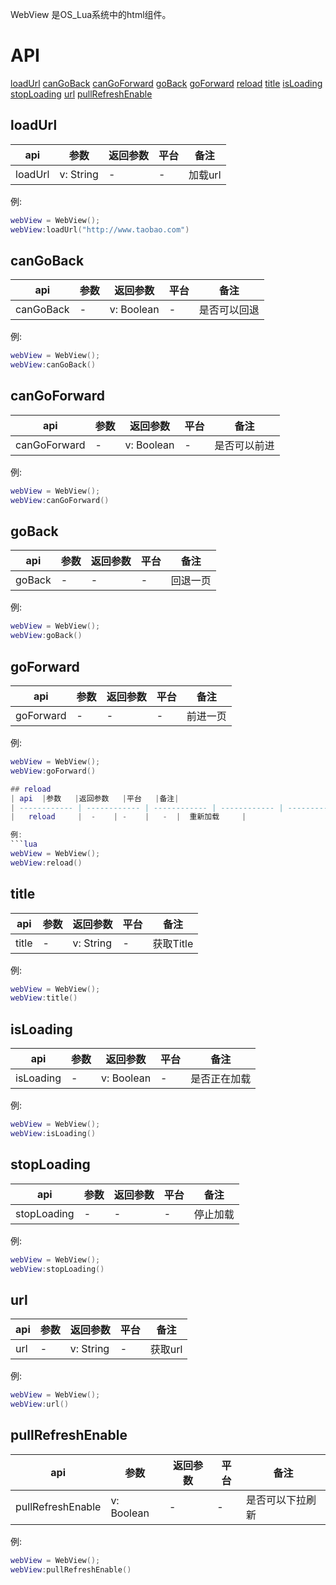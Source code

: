 WebView 是OS_Lua系统中的html组件。

# API

[loadUrl](#loadUrl)
[canGoBack](#canGoBack)
[canGoForward](#canGoForward)
[goBack](#goBack)
[goForward](#goForward)
[reload](#reload)
[title](#title)
[isLoading](#isLoading)
[stopLoading](#stopLoading)
[url](#url)
[pullRefreshEnable](#pullRefreshEnable)


## loadUrl
| api  |参数   |返回参数   |平台   |备注|
| ------------ | ------------ | ------------ | ------------ | ------------ |
|    loadUrl    |  v: String    |   -  |  -   |   加载url    |

例:
```lua
webView = WebView();
webView:loadUrl("http://www.taobao.com")
```

## canGoBack
| api  |参数   |返回参数   |平台   |备注|
| ------------ | ------------ | ------------ | ------------ | ------------ |
|   canGoBack     |  -    | v: Boolean    |   -  |    是否可以回退   |

例:
```lua
webView = WebView();
webView:canGoBack()
```

## canGoForward
| api  |参数   |返回参数   |平台   |备注|
| ------------ | ------------ | ------------ | ------------ | ------------ |
|   canGoForward     |   -   |  v: Boolean   |    - |    是否可以前进   |

例:
```lua
webView = WebView();
webView:canGoForward()
```

## goBack
| api  |参数   |返回参数   |平台   |备注|
| ------------ | ------------ | ------------ | ------------ | ------------ |
|    goBack    |  -    |  -   |  -   |   回退一页    |

例:
```lua
webView = WebView();
webView:goBack()
```

## goForward
| api  |参数   |返回参数   |平台   |备注|
| ------------ | ------------ | ------------ | ------------ | ------------ |
|   goForward     |   -   |  -   |  -   |    前进一页   |

例:
```lua
webView = WebView();
webView:goForward()

## reload
| api  |参数   |返回参数   |平台   |备注|
| ------------ | ------------ | ------------ | ------------ | ------------ |
|   reload     |  -    | -    |   -  |  重新加载     |

例:
```lua
webView = WebView();
webView:reload()
```

## title
| api  |参数   |返回参数   |平台   |备注|
| ------------ | ------------ | ------------ | ------------ | ------------ |
|   title     |   -   |  v: String   |  -   |    获取Title   |

例:
```lua
webView = WebView();
webView:title()
```

## isLoading
| api  |参数   |返回参数   |平台   |备注|
| ------------ | ------------ | ------------ | ------------ | ------------ |
|  isLoading      |   -   |  v: Boolean   |   -  |   是否正在加载    |

例:
```lua
webView = WebView();
webView:isLoading()
```

## stopLoading
| api  |参数   |返回参数   |平台   |备注|
| ------------ | ------------ | ------------ | ------------ | ------------ |
|  stopLoading      |  -    |   -  |  -   |    停止加载   |

例:
```lua
webView = WebView();
webView:stopLoading()
```

## url
| api  |参数   |返回参数   |平台   |备注|
| ------------ | ------------ | ------------ | ------------ | ------------ |
|   url    |    -  |  v: String   |  -   |   获取url    |

例:
```lua
webView = WebView();
webView:url()
```

## pullRefreshEnable
| api  |参数   |返回参数   |平台   |备注|
| ------------ | ------------ | ------------ | ------------ | ------------ |
|    pullRefreshEnable    |  v: Boolean    |  -   |   -  |   是否可以下拉刷新    |

例:
```lua
webView = WebView();
webView:pullRefreshEnable()
```



